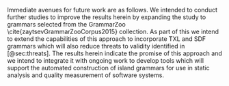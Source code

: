 Immediate avenues for future work are as follows. We intended to conduct further studies to improve the results herein by expanding the study to grammars selected from the GrammarZoo \cite{zaytsevGrammarZooCorpus2015} collection. As part of this we intend to extend the capabilities of this approach to incorporate TXL and SDF grammars which will also reduce threats to validity identified in [@sec:threats]. The results herein indicate the promise of this approach and we intend to integrate it with ongoing work to develop tools which will support the automated construction of island grammars for use in static analysis and quality measurement of software systems.
